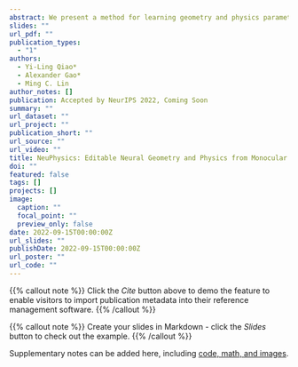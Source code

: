 ```yaml
---
abstract: We present a method for learning geometry and physics parameters of a dynamic scene requiring only a monocular RGB video. Our approach uses a hybrid representation of neural fields and hexahedra mesh, enabling objects in the scene to be interactively edited, and synthesized from novel views. To decouple the learning of underlying scene geometry from dynamic motion, we learn a time-invariant signed distance function which serves as a reference frame, as well as an associated deformation field that is conditioned on each time step. We design a two-way conversion between the neural field and corresponding mesh representation, which allows us to bridge the neural representation with a differentiable physics simulator, and therefore estimate physics parameters from the source video, by minimizing a cycle consistency loss. This flexible, hybrid representation also allows a user to easily edit 3D objects from the source video by directly editing the recovered hexahedra mesh, and propagating this operation back to the neural field. In Experiments, our method achieves higher-quality mesh and video reconstruction of dynamic scenes compared to other competitive Neural Field methods.  Finally, we provide extensive examples which demonstrate our method’s ability to extract useful 3D representations of dynamic scenes from videos captured with consumer-grade cameras.
slides: ""
url_pdf: ""
publication_types:
  - "1"
authors:
  - Yi-Ling Qiao*
  - Alexander Gao*
  - Ming C. Lin
author_notes: []
publication: Accepted by NeurIPS 2022, Coming Soon
summary: ""
url_dataset: ""
url_project: ""
publication_short: ""
url_source: ""
url_video: ""
title: NeuPhysics: Editable Neural Geometry and Physics from Monocular Videos
doi: ""
featured: false
tags: []
projects: []
image:
  caption: ""
  focal_point: ""
  preview_only: false
date: 2022-09-15T00:00:00Z
url_slides: ""
publishDate: 2022-09-15T00:00:00Z
url_poster: ""
url_code: ""
---
```


{{% callout note %}}
Click the *Cite* button above to demo the feature to enable visitors to import publication metadata into their reference management software.
{{% /callout %}}

{{% callout note %}}
Create your slides in Markdown - click the *Slides* button to check out the example.
{{% /callout %}}

Supplementary notes can be added here, including [code, math, and images](https://wowchemy.com/docs/writing-markdown-latex/).
